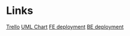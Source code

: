 # Links

[Trello](https://trello.com/b/FWsgLMCR/unit2022-bosch)
[UML Chart](https://lucid.app/lucidchart/3be4c301-b037-4a87-8d42-6ab0436b62bf/edit?invitationId=inv_413067ca-ff31-488c-bf39-bb7f6eb15592)
[FE deployment](https://unit2022-bosch.vercel.app/)
[BE deployment](https://unit2022.herokuapp.com/api)
